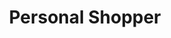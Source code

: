 ---
publish: true
title: Personal Shopper
description: This sample application will show how the Personal Shopper APIs can be used to interact with the MC18 Cradle programmatically.
download: #
source: #
features: 
  - Profile Manager
  - Simulscan
  - Java APIs
devices: 
  - MC18KK
image: 1.png
screenshots: 
  - 1.png
  - 2.png
  - 3.png 
  - 4.png 
  - 5.png
  - 6.png 
  - 7.png 
---